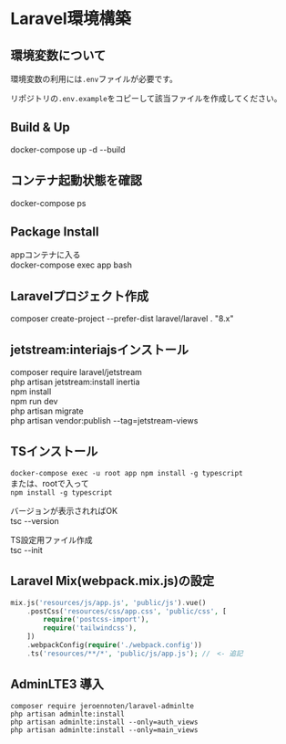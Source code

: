 # Laravel環境構築

## 環境変数について
環境変数の利用には`.env`ファイルが必要です。

リポジトリの`.env.example`をコピーして該当ファイルを作成してください。

## Build & Up
docker-compose up -d --build  

## コンテナ起動状態を確認
docker-compose ps  

## Package Install
appコンテナに入る  
docker-compose exec app bash  

## Laravelプロジェクト作成
composer create-project --prefer-dist laravel/laravel . "8.x"  

## jetstream:interiajsインストール
composer require laravel/jetstream  
php artisan jetstream:install inertia  
npm install  
npm run dev  
php artisan migrate  
php artisan vendor:publish --tag=jetstream-views  

## TSインストール 
`docker-compose exec -u root app npm install -g typescript`  
または、rootで入って  
`npm install -g typescript`  

バージョンが表示されればOK  
tsc --version  

TS設定用ファイル作成  
tsc --init  

## Laravel Mix(webpack.mix.js)の設定
```php
mix.js('resources/js/app.js', 'public/js').vue()  
    .postCss('resources/css/app.css', 'public/css', [  
        require('postcss-import'),  
        require('tailwindcss'),  
    ])
    .webpackConfig(require('./webpack.config'))  
    .ts('resources/**/*', 'public/js/app.js'); //　<- 追記  
```

## AdminLTE3 導入

```
composer require jeroennoten/laravel-adminlte
php artisan adminlte:install
php artisan adminlte:install --only=auth_views
php artisan adminlte:install --only=main_views
```
